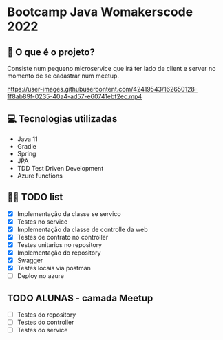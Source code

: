 # Bootcamp Java Womakerscode 2022

## 🤔 O que é o projeto?

Consiste num pequeno microservice que irá ter lado de client e server no momento de se cadastrar num meetup.


https://user-images.githubusercontent.com/42419543/162650128-1f8ab89f-0235-40a4-ad57-e60741ebf2ec.mp4

## 💻 Tecnologias utilizadas

- Java 11
- Gradle
- Spring
- JPA
- TDD Test Driven Development
- Azure functions

## 👩‍💻 TODO list
- [X] Implementação da classe se servico
- [X] Testes no service
- [X] Implementação da classe de controlle da web
- [X] Testes de contrato no controller
- [X] Testes unitarios no repository
- [X] Implementação do repository
- [X] Swagger
- [X] Testes locais via postman
- [ ] Deploy no azure

## TODO ALUNAS - camada Meetup

- [ ] Testes do repository
- [ ] Testes do controller
- [ ] Testes do service
